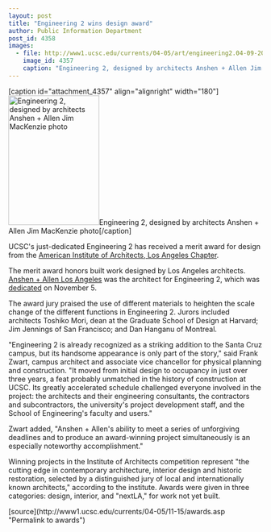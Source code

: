 ```yaml
---
layout: post
title: "Engineering 2 wins design award"
author: Public Information Department
post_id: 4358
images:
  - file: http://www1.ucsc.edu/currents/04-05/art/engineering2.04-09-20.180.jpg
    image_id: 4357
    caption: "Engineering 2, designed by architects Anshen + Allen Jim MacKenzie photo"
---
```


[caption id="attachment_4357" align="alignright" width="180"]<a href="http://localhost/mysite/wp-content/uploads/2004/11/engineering2.04-09-20.180.jpg"><img class="size-full wp-image-4357" src="http://localhost/mysite/wp-content/uploads/2004/11/engineering2.04-09-20.180.jpg" alt="Engineering 2, designed by architects Anshen + Allen Jim MacKenzie photo" width="180" height="257" /></a>Engineering 2, designed by architects Anshen + Allen Jim MacKenzie photo[/caption]
<a name="content" id="content"></a>
<p>
  UCSC's just-dedicated Engineering 2 has received a merit award for design from the <a href="http://aialosangeles.org">American Institute of Architects, Los Angeles Chapter</a>.
</p>
<p>
  The merit award honors built work designed by Los Angeles architects. <a href="http://www.anshen.com/">Anshen + Allen Los Angeles</a> was the architect for Engineering 2, which was <a href="http://currents.ucsc.edu/04-05/11-01/engineering.asp">dedicated</a> on November 5.
</p>
<p>
  The award jury praised the use of different materials to heighten the scale change of the different functions in Engineering 2. Jurors included architects Toshiko Mori, dean at the Graduate School of Design at Harvard; Jim Jennings of San Francisco; and Dan Hanganu of Montreal.
</p>
<p>
  "Engineering 2 is already recognized as a striking addition to the Santa Cruz campus, but its handsome appearance is only part of the story," said Frank Zwart, campus architect and associate vice chancellor for physical planning and construction. "It moved from initial design to occupancy in just over three years, a feat probably unmatched in the history of construction at UCSC. Its greatly accelerated schedule challenged everyone involved in the project: the architects and their engineering consultants, the contractors and subcontractors, the university's project development staff, and the School of Engineering's faculty and users."
</p>
<p>
  Zwart added, "Anshen + Allen's ability to meet a series of unforgiving deadlines and to produce an award-winning project simultaneously is an especially noteworthy accomplishment."
</p>
<p>
  Winning projects in the Institute of Architects competition represent "the cutting edge in contemporary architecture, interior design and historic restoration, selected by a distinguished jury of local and internationally known architects," according to the institute. Awards were given in three categories: design, interior, and "nextLA," for work not yet built.
</p>
[source](http://www1.ucsc.edu/currents/04-05/11-15/awards.asp "Permalink to awards")
